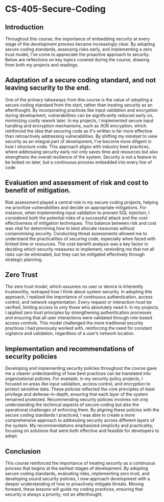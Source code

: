 # CS-405-Secure-Coding
## Introduction
Throughout this course, the importance of embedding security at every stage of the development process became increasingly clear. By adopting secure coding standards, assessing risks early, and implementing a zero trust model, I’ve come to appreciate the proactive approach to security. Below are reflections on key topics covered during the course, drawing from both my projects and readings.
## Adaptation of a secure coding standard, and not leaving security to the end.
One of the primary takeaways from this course is the value of adopting a secure coding standard from the start, rather than treating security as an afterthought. By incorporating practices like input validation and encryption during development, vulnerabilities can be significantly reduced early on, minimizing costly rework later. In my projects, I implemented secure input handling and encryption mechanisms, such as XOR encryption, which reinforced the idea that securing code as it's written is far more effective than retroactively addressing vulnerabilities. By shifting my mindset to view security as an integral part of development, I’ve become more diligent in how I structure code. This approach aligns with industry best practices, where addressing security early not only saves time and resources but also strengthens the overall resilience of the system. Security is not a feature to be bolted on later, but a continuous process embedded into every line of code.
## Evaluation and assessment of risk and cost to benefit of mitigation.
Risk assessment played a central role in my secure coding projects, helping me prioritize vulnerabilities and decide on appropriate mitigations. For instance, when implementing input validation to prevent SQL injection, I considered both the potential risks of a successful attack and the cost-effectiveness of mitigation techniques. This balance between risk and cost was vital for determining how to best allocate resources without compromising security. Conducting threat assessments allowed me to understand the practicalities of securing code, especially when faced with limited time or resources. The cost-benefit analysis was a key factor in deciding which security measures to implement, reminding me that not all risks can be eliminated, but they can be mitigated effectively through strategic planning.
## Zero Trust
The zero trust model, which assumes no user or device is inherently trustworthy, reshaped how I think about system security. In adopting this approach, I realized the importance of continuous authentication, access control, and network segmentation. Every request or interaction must be verified, limiting access to only those who absolutely need it. In my projects, I applied zero trust principles by strengthening authentication processes and ensuring that all user interactions were validated through role-based access controls. This model challenged the more traditional security practices I had previously worked with, reinforcing the need for constant vigilance and validation, regardless of a user’s network location.
## Implementation and recommendations of security policies
Developing and implementing security policies throughout the course gave me a clearer understanding of how best practices can be translated into organizational policies. For example, in my security policy projects, I focused on areas like input validation, access control, and encryption to protect sensitive data. These policies reflected the core principles of least privilege and defense-in-depth, ensuring that each layer of the system remained protected. Recommending security policies involves not only understanding the technical aspects of secure coding but also the operational challenges of enforcing them. By aligning these policies with the secure coding standards I practiced, I was able to create a more comprehensive approach to addressing security across different layers of the system. My recommendations emphasized simplicity and practicality, focusing on solutions that were both effective and feasible for developers to adopt.
## Conclusion
This course reinforced the importance of treating security as a continuous process that begins at the earliest stages of development. By adopting secure coding standards, evaluating risks, implementing zero trust, and developing sound security policies, I now approach development with a deeper understanding of how to proactively mitigate threats. Moving forward, these lessons will guide my coding practices, ensuring that security is always a priority, not an afterthought.
